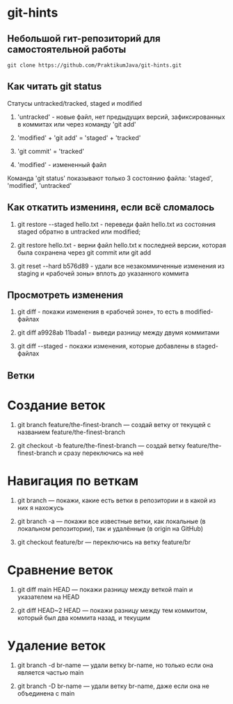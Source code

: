 # git-hints

## Небольшой гит-репозиторий для самостоятельной работы

`git clone https://github.com/PraktikumJava/git-hints.git`

## Как читать git status

Статусы untracked/tracked, staged и modified

1) 'untracked' - новые файл, нет предыдущих версий, зафиксированных в коммитах или через команду 'git add'

2) 'modified' + 'git add' = 'staged' + 'tracked'

3) 'git commit' = 'tracked'

4) 'modified' - измененный файл

Команда 'git status' показывают только 3 состоянию файла:
'staged', 'modified', 'untracked'

## Как откатить измениня, если всё сломалось

1) git restore --staged hello.txt - переведи файл hello.txt из состояния staged обратно в untracked или modified;

2) git restore hello.txt - верни файл hello.txt к последней версии, которая была сохранена через git commit или git add

3) git reset --hard b576d89 - удали все незакоммиченные изменения из staging и «рабочей зоны» вплоть до указанного коммита

## Просмотреть изменения

1) git diff - покажи изменения в «рабочей зоне», то есть в modified-файлах

2) git diff a9928ab 11bada1 - выведи разницу между двумя коммитами

3) git diff --staged - покажи изменения, которые добавлены в staged-файлах

## Ветки

# Создание веток

1) git branch feature/the-finest-branch — создай ветку от текущей с названием feature/the-finest-branch

2) git checkout -b feature/the-finest-branch — создай ветку feature/the-finest-branch и сразу переключись на неё

# Навигация по веткам

1) git branch — покажи, какие есть ветки в репозитории и в какой из них я нахожусь

2) git branch -a — покажи все известные ветки, как локальные (в локальном репозитории), так и удалённые (в origin на GitHub)

3) git checkout feature/br — переключись на ветку feature/br

# Сравнение веток

1) git diff main HEAD — покажи разницу между веткой main и указателем на HEAD

2) git diff HEAD~2 HEAD — покажи разницу между тем коммитом, который был два коммита назад, и текущим

# Удаление веток

1) git branch -d br-name — удали ветку br-name, но только если она является частью main

2) git branch -D br-name — удали ветку br-name, даже если она не объединена с main
